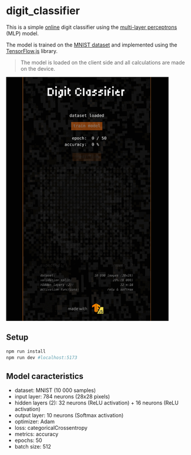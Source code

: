 # digit_classifier

This is a simple [online](https://trixky.github.io/digit_classifier/) digit classifier using the [multi-layer perceptrons](https://en.wikipedia.org/wiki/Multilayer_perceptron) (MLP) model.

The model is trained on the [MNIST dataset](https://en.wikipedia.org/wiki/MNIST_database) and implemented using the [TensorFlow.js](https://www.tensorflow.org/js) library.

> The model is loaded on the client side and all calculations are made on the device.

<img src="https://raw.githubusercontent.com/trixky/digit_classifier/main/.demo/screenshots.gif"  width="442">

## Setup

```bash
npm run install
npm run dev #localhost:5173
```

## Model caracteristics

- dataset: MNIST (10 000 samples)
- input layer: 784 neurons (28x28 pixels)
- hidden layers (2): 32 neurons (ReLU activation) + 16 neurons (ReLU activation)
- output layer: 10 neurons (Softmax activation)
- optimizer: Adam
- loss: categoricalCrossentropy
- metrics: accuracy
- epochs: 50
- batch size: 512
